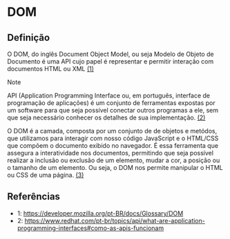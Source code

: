 # DOM

## Definição

O DOM, do inglês Document Object Model, ou seja Modelo de Objeto de Documento é uma API cujo papel é representar e permitir interação com documentos HTML ou XML [(1)](https://developer.mozilla.org/pt-BR/docs/Glossary/DOM.)

> [!NOTE]
> API (Application Programming Interface ou, em português, interface de programação de aplicações) é um conjunto de ferramentas expostas por um software para que seja possível conectar outros programas a ele, sem que seja necessário conhecer os detalhes de sua implementação. [(2)](https://www.redhat.com/pt-br/topics/api/what-are-application-programming-interfaces#como-as-apis-funcionam)

O DOM é a camada, composta por um conjunto de de objetos e metódos, que utilizamos para interagir com nosso código JavaScript e o HTML/CSS que compõem o documento exibido no navegador. É essa ferramenta que assegura a interatividade nos documentos, permitindo que seja possível realizar a inclusão ou exclusão de um elemento, mudar a cor, a posição ou o tamanho de um elemento. Ou seja, o DOM nos permite manipular o HTML ou CSS de uma página. [(3)](https://btholt.github.io/complete-intro-to-web-dev-v3/lessons/putting-it-all-together/the-dom)








## Referências

- 1: https://developer.mozilla.org/pt-BR/docs/Glossary/DOM
- 2: https://www.redhat.com/pt-br/topics/api/what-are-application-programming-interfaces#como-as-apis-funcionam
